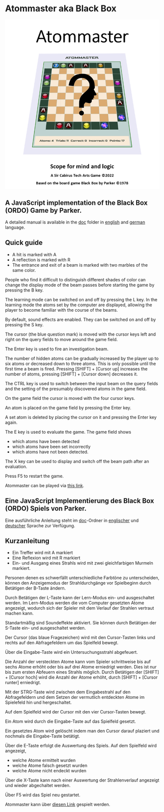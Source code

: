 # Atommaster aka Black Box

![Atommaster Title](/img/AtommasterTitle.jpg)

## A JavaScript implementation of the Black Box (ORDO) Game by Parker.

A detailed manual is available in the [doc](/doc) folder in [english](doc/AtommasterENG.pdf) and [german](doc/AtommasterDEU.pdf) language.

## Quick guide
- A hit is marked with A
- A reflection is marked with R
- The entrance and exit of a beam is marked with two marbles of the same color.

People who find it difficult to distinguish different shades of color can change the 
display mode of the beam passes before starting the game by pressing the B key.

The learning mode can be switched on and off by pressing the L key. In the learning mode 
the atoms set by the computer are displayed, allowing the player to become familiar with the course 
of the beams.

By default, sound effects are enabled. They can be switched on and off by pressing the S key.

The cursor (the blue question mark) is moved with the 
cursor keys left and right on the query fields to move around 
the game field.  

The Enter key is used to fire an investigation beam.

The number of hidden atoms can be gradually increased by the player 
up to six atoms or decreased down to three atoms. This is only possible 
until the first time a beam is fired. Pressing [SHIFT] + [Cursor up] increases 
the number of atoms, pressing [SHIFT] + [Cursor down] decreases it.

The CTRL key is used to switch between the input beam on the query fields 
and the setting of the presumably discovered atoms in the game field.

On the game field the cursor is moved with the four cursor keys.

An atom is placed on the game field by pressing the Enter key.

A set atom is deleted by placing the cursor on it and pressing 
the Enter key again.

The E key is used to evaluate the game. The game field shows 
- which atoms have been detected 
- which atoms have been set incorrectly
- which atoms have not been detected.

The X key can be used to display and switch off the beam path after an evaluation.

Press F5 to restart the game.

Atommaster can be played via [this link](https://sircabirus.github.io/Atommaster/).

## Eine JavaScript Implementierung des Black Box (ORDO) Spiels von Parker.

Eine ausführliche Anleitung steht im [doc](/doc)-Ordner in [englischer](doc/AtommasterENG.pdf) und [deutscher](doc/AtommasterDEU.pdf) Sprache zur Verfügung.

## Kurzanleitung
- Ein Treffer wird mit A markiert
- Eine Reflexion wird mit R markiert
- Ein- und Ausgang eines Strahls wird mit zwei gleichfarbigen Murmeln markiert.

Personen denen es schwerfällt unterschiedliche Farbtöne zu unterscheiden, können 
den Anzeigemodus der Strahldurchgänge vor Spielbeginn durch Betätigen der B-Taste ändern. 

Durch Betätigen der L-Taste kann der Lern-Modus ein- und ausgeschaltet werden. Im Lern-Modus 
werden die vom Computer gesetzten Atome angezeigt, wodurch sich der Spieler mit dem Verlauf 
der Strahlen vertraut machen kann.

Standartmäßig sind Soundeffekte aktiviert. Sie können durch Betätigen der S-Taste ein- und ausgeschaltet werden.

Der Cursor (das blaue Fragezeichen) wird mit den Cursor-Tasten links 
und rechts auf den Abfragefeldern um das Spielfeld bewegt.

Über die Eingabe-Taste wird ein Untersuchungsstrahl abgefeuert.

Die Anzahl der versteckten Atome kann vom Spieler schrittweise bis 
auf sechs Atome erhöht oder bis auf drei Atome erniedrigt werden. 
Dies ist nur bis zum ersten Abfeuern eines Strahls möglich. Durch Betätigen der [SHIFT] + [Cursor hoch] 
wird die Anzahl der Atome erhöht, durch [SHIFT] + [Cursor runter] erniedrigt.

Mit der STRG-Taste wird zwischen dem Eingabestrahl auf den Abfragefeldern 
und dem Setzen der vermutlich entdeckten Atome im Spielefeld hin und hergeschaltet.

Auf dem Spielfeld wird der Cursor mit den vier Cursor-Tasten bewegt.

Ein Atom wird durch die Eingabe-Taste auf das Spielfeld gesetzt.

Ein gesetztes Atom wird gelöscht indem man den Cursor darauf plaziert 
und nochmals die Eingabe-Taste betätigt.

Über die E-Taste erfolgt die Auswertung des Spiels. Auf dem Spielfeld wird angezeigt, 
- welche Atome ermittelt wurden
- welche Atome falsch gesetzt wurden 
- welche Atome nicht endeckt wurden

Über die X-Taste kann nach einer Auswertung der Strahlenverlauf angezeigt und wieder abgechaltet werden.

Über F5 wird das Spiel neu gestartet.

Atommaster kann über [diesen Link](https://sircabirus.github.io/Atommaster/) gespielt werden.
